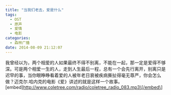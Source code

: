 ```yaml
---
title: "当我们老去，爱是什么"
tags:
  - OST
  - 原声
  - 爱情
  - 电影
categories:
  - 森林广播
date: 2014-08-09 21:12:07
---
```


我曾经以为，两个相爱的人如果最终不得不别离，不能在一起，那一定是爱得不够深。可是两个相爱一生的人，走到人生最后一程，总有一个会先行离开，别离只是迟早的事，当你眼睁睁看着爱的人被年老日衰被疾病撕扯得毫无尊严，你会怎么做？迈克尔.哈内克的电影《爱》讲述的就是这样一个故事。   \[embed\]http://www.coletree.com/radio/coletree_radio_083.mp3\[/embed\]